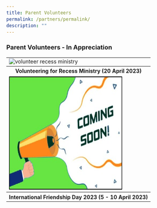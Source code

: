 ```yaml
---
title: Parent Volunteers
permalink: /partners/permalink/
description: ""
---
```

### Parent Volunteers - In Appreciation

<table>
	<tbody>
	<tr>
	<td><img src="/images/parent volunteers/
volunteering for recess ministry 20 april 2023.JPG" alt="volunteer recess ministry" style="width:300px;height:300px;"></td>
</tr>
	<tr>
	<th><center>Volunteering for Recess Ministry (20 April 2023) </center></th> 
</tr>
			<tr>
	<td><img src="/images/Thumbnails/coming soon_thumb.jpg" alt="coming soon" style="width:300px;height:300px;"></td>
</tr>
	<tr>
	<th><center>International Friendship Day 2023 (5 - 10 April 2023) </center></th> 
</tr>
</tbody></table>